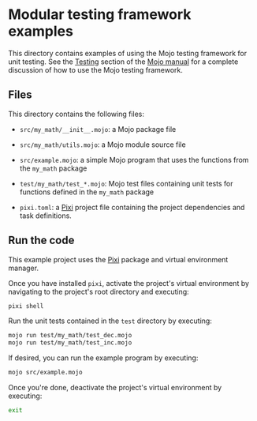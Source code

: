 # Modular testing framework examples

This directory contains examples of using the Mojo testing framework for unit
testing. See the [Testing](https://docs.modular.com/mojo/tools/testing) section
of the [Mojo manual](https://docs.modular.com/mojo/manual/) for a complete
discussion of how to use the Mojo testing framework.

## Files

This directory contains the following files:

- `src/my_math/__init__.mojo`: a Mojo package file

- `src/my_math/utils.mojo`: a Mojo module source file

- `src/example.mojo`: a simple Mojo program that uses the functions from the
  `my_math` package

- `test/my_math/test_*.mojo`: Mojo test files containing unit tests for
  functions defined in the `my_math` package

- `pixi.toml`: a [Pixi](https://pixi.sh) project file
  containing the project dependencies and task definitions.

## Run the code

This example project uses the [Pixi](https://pixi.sh/latest/) package
and virtual environment manager.

Once you have installed `pixi`, activate the project's virtual environment by
navigating to the project's root directory and executing:

```bash
pixi shell
```

Run the unit tests contained in the `test` directory by executing:

```bash
mojo run test/my_math/test_dec.mojo
mojo run test/my_math/test_inc.mojo
```

If desired, you can run the example program by executing:

```bash
mojo src/example.mojo
```

Once you're done, deactivate the project's virtual environment by executing:

```bash
exit
```

